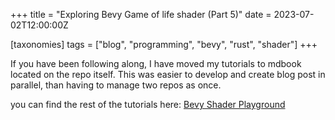 +++
title = "Exploring Bevy Game of life shader (Part 5)"
date = 2023-07-02T12:00:00Z

[taxonomies]
tags = ["blog", "programming", "bevy", "rust", "shader"]
+++

If you have been following along, I have moved my tutorials to mdbook located on the repo itself. This was easier to develop and create
blog post in parallel, than having to manage two repos as once.

you can find the rest of the tutorials here: [Bevy Shader Playground](https://n16hth4wkk.github.io/bevy_shader_playground/)

